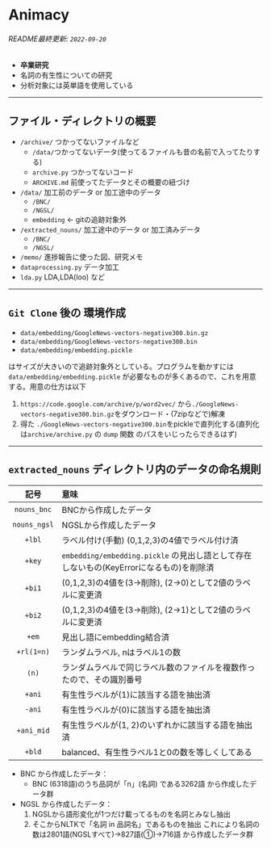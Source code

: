 # Animacy
###### README最終更新: `2022-09-20`

- **卒業研究** 
- 名詞の有生性についての研究
- 分析対象には英単語を使用している

---

## ファイル・ディレクトリの概要
- `/archive/` つかってないファイルなど
  - `/data/`つかってないデータ(使ってるファイルも昔の名前で入ってたりする)
  - `archive.py` つかってないコード
  - `ARCHIVE.md` 前使ってたデータとその概要の紐づけ
- `/data/` 加工前のデータ or 加工途中のデータ
  - `/BNC/`
  - `/NGSL/`
  - `embedding` ← gitの追跡対象外 
- `/extracted_nouns/` 加工途中のデータ or 加工済みデータ
  - `/BNC/`
  - `/NGSL/`
- `/memo/` 進捗報告に使った図、研究メモ
- `dataprocessing.py` データ加工
- `lda.py` LDA,LDA(loo) など

---

## `Git Clone` 後の 環境作成
- `data/embedding/GoogleNews-vectors-negative300.bin.gz`
- `data/embedding/GoogleNews-vectors-negative300.bin`
- `data/embedding/embedding.pickle`

はサイズが大きいので追跡対象外としている。プログラムを動かすには`data/embedding/embedding.pickle` が必要なものが多くあるので、これを用意する。用意の仕方は以下

1. `https://code.google.com/archive/p/word2vec/` から`./GoogleNews-vectors-negative300.bin.gz`をダウンロード・(7zipなどで)解凍
2. 得た `./GoogleNews-vectors-negative300.bin`をpickleで直列化する(直列化は`archive/archive.py` の `dump` 関数 のパスをいじったらできるはず)

---

## `extracted_nouns` ディレクトリ内のデータの命名規則
|記号|意味|
|:--:|:--|
|`nouns_bnc`|BNCから作成したデータ|
|`nouns_ngsl`|NGSLから作成したデータ|
|`+lbl`|ラベル付け(手動) (0,1,2,3)の4値でラベル付け済|
|`+key`|`embedding/embedding.pickle` の見出し語として存在しないもの(KeyErrorになるもの)を削除済|
|`+bi1`|(0,1,2,3)の4値を(3→削除), (2→0)として2値のラベルに変更済|
|`+bi2`|(0,1,2,3)の4値を(3→削除), (2→1)として2値のラベルに変更済|
|`+em`|見出し語にembedding結合済|
|`+rl(1=n)`|ランダムラベル, nはラベル1の数|
|`(n)`|ランダムラベルで同じラベル数のファイルを複数作ったので、その識別番号|
|`+ani`|有生性ラベルが(1)に該当する語を抽出済|
|`-ani`|有生性ラベルが(0)に該当する語を抽出済|
|`+ani_mid`|有生性ラベルが(1, 2)のいずれかに該当する語を抽出済|
|`+bld`|balanced、有生性ラベル1と0の数を等しくしてある|

- BNC から作成したデータ：
  - BNC (6318語)のうち品詞が「n」(名詞) である3262語 から作成したデータ群
- NGSL から作成したデータ：
  1. NGSLから語形変化が1つだけ載ってるものを名詞とみなし抽出
  2. そこからNLTKで「名詞 in 品詞名」であるものを抽出
これにより名詞の数は2801語(NGSLすべて)→827語(①)→716語 から作成したデータ群